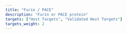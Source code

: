 ```yaml
---
title: "Furin / PACE"
description: "Furin or PACE protein"
targets: ["Host Targets", "Validated Host Targets"]
targets_weight: 2
---
```


